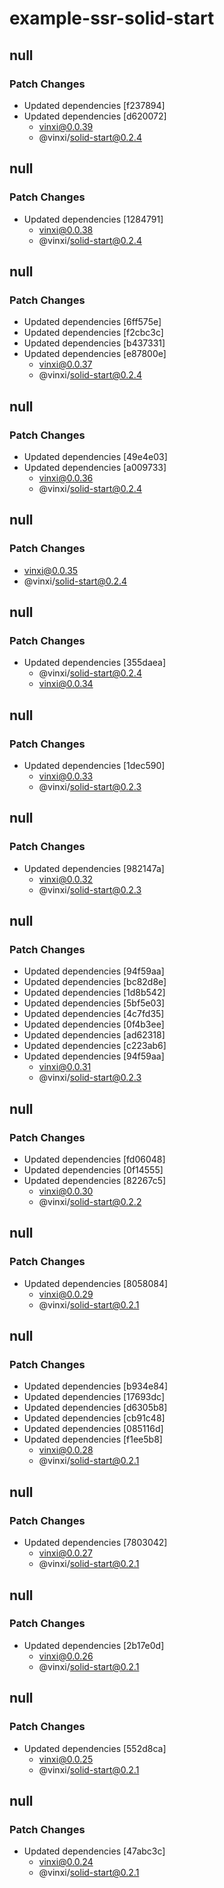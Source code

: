 # example-ssr-solid-start

## null

### Patch Changes

- Updated dependencies [f237894]
- Updated dependencies [d620072]
  - vinxi@0.0.39
  - @vinxi/solid-start@0.2.4

## null

### Patch Changes

- Updated dependencies [1284791]
  - vinxi@0.0.38
  - @vinxi/solid-start@0.2.4

## null

### Patch Changes

- Updated dependencies [6ff575e]
- Updated dependencies [f2cbc3c]
- Updated dependencies [b437331]
- Updated dependencies [e87800e]
  - vinxi@0.0.37
  - @vinxi/solid-start@0.2.4

## null

### Patch Changes

- Updated dependencies [49e4e03]
- Updated dependencies [a009733]
  - vinxi@0.0.36
  - @vinxi/solid-start@0.2.4

## null

### Patch Changes

- vinxi@0.0.35
- @vinxi/solid-start@0.2.4

## null

### Patch Changes

- Updated dependencies [355daea]
  - @vinxi/solid-start@0.2.4
  - vinxi@0.0.34

## null

### Patch Changes

- Updated dependencies [1dec590]
  - vinxi@0.0.33
  - @vinxi/solid-start@0.2.3

## null

### Patch Changes

- Updated dependencies [982147a]
  - vinxi@0.0.32
  - @vinxi/solid-start@0.2.3

## null

### Patch Changes

- Updated dependencies [94f59aa]
- Updated dependencies [bc82d8e]
- Updated dependencies [1d8b542]
- Updated dependencies [5bf5e03]
- Updated dependencies [4c7fd35]
- Updated dependencies [0f4b3ee]
- Updated dependencies [ad62318]
- Updated dependencies [c223ab6]
- Updated dependencies [94f59aa]
  - vinxi@0.0.31
  - @vinxi/solid-start@0.2.3

## null

### Patch Changes

- Updated dependencies [fd06048]
- Updated dependencies [0f14555]
- Updated dependencies [82267c5]
  - vinxi@0.0.30
  - @vinxi/solid-start@0.2.2

## null

### Patch Changes

- Updated dependencies [8058084]
  - vinxi@0.0.29
  - @vinxi/solid-start@0.2.1

## null

### Patch Changes

- Updated dependencies [b934e84]
- Updated dependencies [17693dc]
- Updated dependencies [d6305b8]
- Updated dependencies [cb91c48]
- Updated dependencies [085116d]
- Updated dependencies [f1ee5b8]
  - vinxi@0.0.28
  - @vinxi/solid-start@0.2.1

## null

### Patch Changes

- Updated dependencies [7803042]
  - vinxi@0.0.27
  - @vinxi/solid-start@0.2.1

## null

### Patch Changes

- Updated dependencies [2b17e0d]
  - vinxi@0.0.26
  - @vinxi/solid-start@0.2.1

## null

### Patch Changes

- Updated dependencies [552d8ca]
  - vinxi@0.0.25
  - @vinxi/solid-start@0.2.1

## null

### Patch Changes

- Updated dependencies [47abc3c]
  - vinxi@0.0.24
  - @vinxi/solid-start@0.2.1
